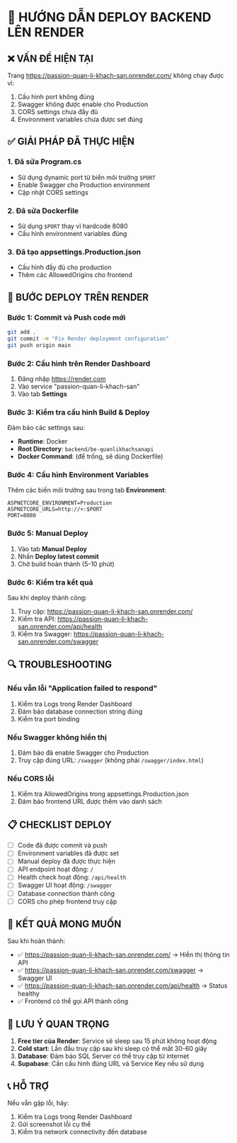 # 🚀 HƯỚNG DẪN DEPLOY BACKEND LÊN RENDER

## ❌ VẤN ĐỀ HIỆN TẠI
Trang https://passion-quan-li-khach-san.onrender.com/ không chạy được vì:
1. Cấu hình port không đúng
2. Swagger không được enable cho Production
3. CORS settings chưa đầy đủ
4. Environment variables chưa được set đúng

## ✅ GIẢI PHÁP ĐÃ THỰC HIỆN

### 1. Đã sửa Program.cs
- Sử dụng dynamic port từ biến môi trường `$PORT`
- Enable Swagger cho Production environment
- Cập nhật CORS settings

### 2. Đã sửa Dockerfile
- Sử dụng `$PORT` thay vì hardcode 8080
- Cấu hình environment variables đúng

### 3. Đã tạo appsettings.Production.json
- Cấu hình đầy đủ cho production
- Thêm các AllowedOrigins cho frontend

## 🔧 BƯỚC DEPLOY TRÊN RENDER

### Bước 1: Commit và Push code mới
```bash
git add .
git commit -m "Fix Render deployment configuration"
git push origin main
```

### Bước 2: Cấu hình trên Render Dashboard
1. Đăng nhập https://render.com
2. Vào service "passion-quan-li-khach-san"
3. Vào tab **Settings**

### Bước 3: Kiểm tra cấu hình Build & Deploy
Đảm bảo các settings sau:
- **Runtime**: Docker
- **Root Directory**: `backend/be-quanlikhachsanapi`
- **Docker Command**: (để trống, sẽ dùng Dockerfile)

### Bước 4: Cấu hình Environment Variables
Thêm các biến môi trường sau trong tab **Environment**:

```
ASPNETCORE_ENVIRONMENT=Production
ASPNETCORE_URLS=http://+:$PORT
PORT=8080
```

### Bước 5: Manual Deploy
1. Vào tab **Manual Deploy**
2. Nhấn **Deploy latest commit**
3. Chờ build hoàn thành (5-10 phút)

### Bước 6: Kiểm tra kết quả
Sau khi deploy thành công:
1. Truy cập: https://passion-quan-li-khach-san.onrender.com/
2. Kiểm tra API: https://passion-quan-li-khach-san.onrender.com/api/health
3. Kiểm tra Swagger: https://passion-quan-li-khach-san.onrender.com/swagger

## 🔍 TROUBLESHOOTING

### Nếu vẫn lỗi "Application failed to respond"
1. Kiểm tra Logs trong Render Dashboard
2. Đảm bảo database connection string đúng
3. Kiểm tra port binding

### Nếu Swagger không hiển thị
1. Đảm bảo đã enable Swagger cho Production
2. Truy cập đúng URL: `/swagger` (không phải `/swagger/index.html`)

### Nếu CORS lỗi
1. Kiểm tra AllowedOrigins trong appsettings.Production.json
2. Đảm bảo frontend URL được thêm vào danh sách

## 📋 CHECKLIST DEPLOY

- [ ] Code đã được commit và push
- [ ] Environment variables đã được set
- [ ] Manual deploy đã được thực hiện
- [ ] API endpoint hoạt động: `/`
- [ ] Health check hoạt động: `/api/health`
- [ ] Swagger UI hoạt động: `/swagger`
- [ ] Database connection thành công
- [ ] CORS cho phép frontend truy cập

## 🎯 KẾT QUẢ MONG MUỐN

Sau khi hoàn thành:
- ✅ https://passion-quan-li-khach-san.onrender.com/ → Hiển thị thông tin API
- ✅ https://passion-quan-li-khach-san.onrender.com/swagger → Swagger UI
- ✅ https://passion-quan-li-khach-san.onrender.com/api/health → Status healthy
- ✅ Frontend có thể gọi API thành công

## 🚨 LƯU Ý QUAN TRỌNG

1. **Free tier của Render**: Service sẽ sleep sau 15 phút không hoạt động
2. **Cold start**: Lần đầu truy cập sau khi sleep có thể mất 30-60 giây
3. **Database**: Đảm bảo SQL Server có thể truy cập từ internet
4. **Supabase**: Cần cấu hình đúng URL và Service Key nếu sử dụng

## 📞 HỖ TRỢ

Nếu vẫn gặp lỗi, hãy:
1. Kiểm tra Logs trong Render Dashboard
2. Gửi screenshot lỗi cụ thể
3. Kiểm tra network connectivity đến database
